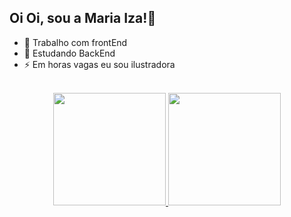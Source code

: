 ## Oi Oi, sou a Maria Iza!🐰


- 🔭 Trabalho com frontEnd
- 🌱 Estudando BackEnd
- ⚡ Em horas vagas eu sou ilustradora

<div style="display: inline_block"><br>

<div align="center">
  <a href="https://github.com/Mariaiz4">
  <img height="180em" src="https://github-readme-stats.vercel.app/api?username=Mariaiz4&show_icons=true&theme=dark&include_all_commits=true&count_private=true"/>
  <img height="180em" src="https://github-readme-stats.vercel.app/api/top-langs/?username=Mariaiz4&layout=compact&langs_count=7&theme=dark"/>
</div>

